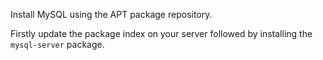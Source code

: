 Install MySQL using the APT package repository.

Firstly update the package index on your server followed by installing the 
`mysql-server` package.